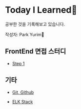 # Today I Learned📒
공부한 것을 기록해보고 있습니다.

작성자: Park Yurim🧐

## FrontEnd 면접 스터디
* [Step 1](Documents/FrontEnd-Study/step1.md)

## 기타
* [Git, Github](Documents/Git,Github/README.md)

* [ELK Stack](Documents/ELKStack/README.md)